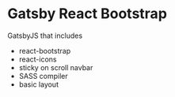 # Gatsby React Bootstrap 

GatsbyJS that includes

- react-bootstrap
- react-icons
- sticky on scroll navbar
- SASS compiler
- basic layout

